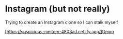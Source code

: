 # Instagram (but not really)
Trying to create an Instagram clone so I can stalk myself

[https://suspicious-meitner-4803ad.netlify.app/]Demo
